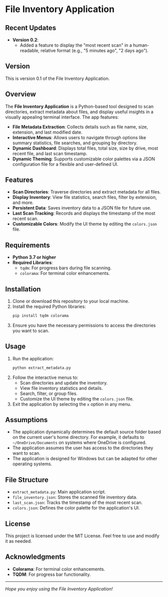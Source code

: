 # File Inventory Application

## Recent Updates
- **Version 0.2**:
  - Added a feature to display the "most recent scan" in a human-readable, relative format (e.g., "5 minutes ago", "2 days ago").

## Version
This is version 0.1 of the File Inventory Application.

## Overview
The **File Inventory Application** is a Python-based tool designed to scan directories, extract metadata about files, and display useful insights in a visually appealing terminal interface. The app features:

- **File Metadata Extraction**: Collects details such as file name, size, extension, and last modified date.
- **Interactive Menus**: Allows users to navigate through options like summary statistics, file searches, and grouping by directory.
- **Dynamic Dashboard**: Displays total files, total size, size by drive, most recent file, and last scan timestamp.
- **Dynamic Theming**: Supports customizable color palettes via a JSON configuration file for a flexible and user-defined UI.

## Features
- **Scan Directories**: Traverse directories and extract metadata for all files.
- **Display Inventory**: View file statistics, search files, filter by extension, and more.
- **Persistent Data**: Saves inventory data to a JSON file for future use.
- **Last Scan Tracking**: Records and displays the timestamp of the most recent scan.
- **Customizable Colors**: Modify the UI theme by editing the `colors.json` file.

## Requirements
- **Python 3.7 or higher**
- **Required Libraries**:
  - `tqdm`: For progress bars during file scanning.
  - `colorama`: For terminal color enhancements.

## Installation
1. Clone or download this repository to your local machine.
2. Install the required Python libraries:
   ```bash
   pip install tqdm colorama
   ```
3. Ensure you have the necessary permissions to access the directories you want to scan.

## Usage
1. Run the application:
   ```bash
   python extract_metadata.py
   ```
2. Follow the interactive menus to:
   - Scan directories and update the inventory.
   - View file inventory statistics and details.
   - Search, filter, or group files.
   - Customize the UI theme by editing the `colors.json` file.
3. Exit the application by selecting the `x` option in any menu.



## Assumptions
- The application dynamically determines the default source folder based on the current user's home directory. For example, it defaults to `~/OneDrive/Documents` on systems where OneDrive is configured.
- The application assumes the user has access to the directories they want to scan.
- The application is designed for Windows but can be adapted for other operating systems.

## File Structure
- `extract_metadata.py`: Main application script.
- `file_inventory.json`: Stores the scanned file inventory data.
- `last_scan.json`: Tracks the timestamp of the most recent scan.
- `colors.json`: Defines the color palette for the application's UI.

## License
This project is licensed under the MIT License. Feel free to use and modify it as needed.

## Acknowledgments
- **Colorama**: For terminal color enhancements.
- **TQDM**: For progress bar functionality.

---

*Hope you enjoy using the File Inventory Application!*
